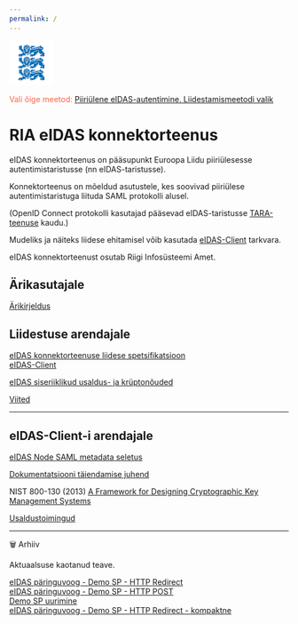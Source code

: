 ```yaml
---
permalink: /
---
```


<img src='img/LOVID.png' style='width: 80px;'>

<span style='color:Tomato;'>Vali õige meetod:</span> [Piiriülene eIDAS-autentimine. Liidestamismeetodi valik](Valik)

# RIA eIDAS konnektorteenus

eIDAS konnektorteenus on pääsupunkt Euroopa Liidu piiriülesesse autentimistaristusse (nn eIDAS-taristusse).

Konnektorteenus on mõeldud asutustele, kes soovivad piiriülese autentimistaristuga liituda SAML protokolli alusel.

(OpenID Connect protokolli kasutajad pääsevad eIDAS-taristusse [TARA-teenuse](https://e-gov.github.io/TARA-Doku/) kaudu.)

Mudeliks ja näiteks liidese ehitamisel võib kasutada [eIDAS-Client](https://github.com/e-gov/eIDAS-Client) tarkvara.

eIDAS konnektorteenust osutab Riigi Infosüsteemi Amet.

## Ärikasutajale

[Ärikirjeldus](Arikirjeldus)<br>

## Liidestuse arendajale

[eIDAS konnektorteenuse liidese spetsifikatsioon](Spetsifikatsioon)<br>
[eIDAS-Client](https://github.com/e-gov/eIDAS-Client)

[eIDAS siseriiklikud usaldus- ja krüptonõuded](Profiil)

[Viited](Viited)

----

## eIDAS-Client-i arendajale

[eIDAS Node SAML metadata seletus](MetadataSeletus)

[Dokumentatsiooni täiendamise juhend](Dokujuhend)

NIST 800-130 (2013) [A Framework for Designing Cryptographic Key Management Systems](http://nvlpubs.nist.gov/nistpubs/SpecialPublications/NIST.SP.800-130.pdf)

[Usaldustoimingud](Usaldustoimingud)

---- 

🗑  Arhiiv

Aktuaalsuse kaotanud teave.

[eIDAS päringuvoog - Demo SP - HTTP Redirect](Vookirjeldus-1)<br>
[eIDAS päringuvoog - Demo SP - HTTP POST](Vookirjeldus-2)<br>
[Demo SP uurimine](DemoSP-uurimine)<br>
[eIDAS päringuvoog - Demo SP - HTTP Redirect - kompaktne](Vookirjeldus-1a)



